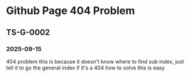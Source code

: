 # Github Page 404 Problem
## TS-G-0002
### 2025-09-15



404 problem this is because it doesn't know where to find sub index, just tell it to go the general index if it's a 404
how to solve this is easy